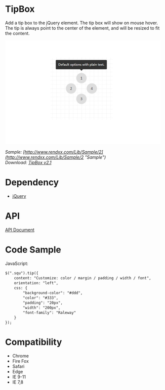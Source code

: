# TipBox
Add a tip box to the jQuery element. The tip box will show on mouse hover.  
The tip is always point to the center of the element, and will be resized to fit the content.    

![preview](https://raw.githubusercontent.com/Rendxx/TipBox/master/preview.png "Preview")

*Sample: [http://www.rendxx.com/Lib/Sample/2](http://www.rendxx.com/Lib/Sample/2 "Sample")*  
*Download: [TipBox v2.1](https://github.com/Rendxx/TipBox/releases/tag/2.1 "Download")*

# Dependency
- [jQuery][]

# API
[API Document](https://github.com/Rendxx/TipBox/blob/master/API%20Document.md)

# Code Sample
JavaScript:

    $(".squ").tip({
        content: "Customize: color / margin / padding / width / font",
        orientation: "left",
        css: {
            "background-color": "#ddd",
            "color": "#333",
            "padding": "20px",
            "width": "200px",
            "font-family": "Raleway"
        }
    });

# Compatibility
- Chrome
- Fire Fox
- Safari
- Edge
- IE 9-11
- IE 7,8

[jQuery]: https://jquery.com/ "jQuery Home Page"